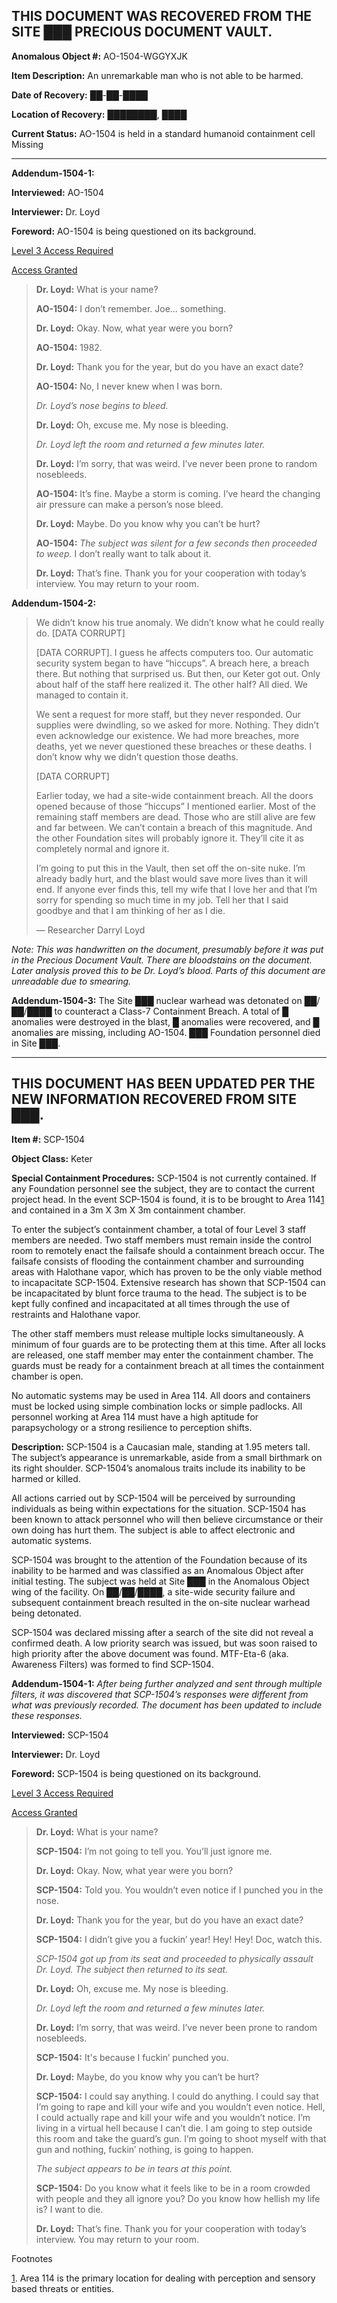 THIS DOCUMENT WAS RECOVERED FROM THE SITE ███ PRECIOUS DOCUMENT VAULT.
----------------------------------------------------------------------

**Anomalous Object #:** AO-1504-WGGYXJK

**Item Description:** An unremarkable man who is not able to be harmed.

**Date of Recovery:** ██-██-████

**Location of Recovery:** ████████, ████

**Current Status:** AO-1504 is held in a standard humanoid containment cell Missing

* * *

**Addendum-1504-1:**

**Interviewed:** AO-1504

**Interviewer:** Dr. Loyd

**Foreword:** AO-1504 is being questioned on its background.

[Level 3 Access Required](javascript:;)

[Access Granted](javascript:;)

> **<Begin Log>**  
>   
> **Dr. Loyd:** What is your name?  
>   
> **AO-1504:** I don’t remember. Joe… something.  
>   
> **Dr. Loyd:** Okay. Now, what year were you born?  
>   
> **AO-1504:** 1982.  
>   
> **Dr. Loyd:** Thank you for the year, but do you have an exact date?  
>   
> **AO-1504:** No, I never knew when I was born.
> 
> _Dr. Loyd’s nose begins to bleed._  
>   
> **Dr. Loyd:** Oh, excuse me. My nose is bleeding.
> 
> _Dr. Loyd left the room and returned a few minutes later._
> 
> **Dr. Loyd:** I’m sorry, that was weird. I’ve never been prone to random nosebleeds.  
>   
> **AO-1504:** It’s fine. Maybe a storm is coming. I’ve heard the changing air pressure can make a person’s nose bleed.  
>   
> **Dr. Loyd:** Maybe. Do you know why you can’t be hurt?  
>   
> **AO-1504:** _The subject was silent for a few seconds then proceeded to weep._ I don’t really want to talk about it.
> 
> **Dr. Loyd:** That’s fine. Thank you for your cooperation with today’s interview. You may return to your room.  
>   
> **<End Log>**

**Addendum-1504-2:**

> We didn’t know his true anomaly. We didn’t know what he could really do. \[DATA CORRUPT\]
> 
> \[DATA CORRUPT\]. I guess he affects computers too. Our automatic security system began to have “hiccups”. A breach here, a breach there. But nothing that surprised us. But then, our Keter got out. Only about half of the staff here realized it. The other half? All died. We managed to contain it.
> 
> We sent a request for more staff, but they never responded. Our supplies were dwindling, so we asked for more. Nothing. They didn’t even acknowledge our existence. We had more breaches, more deaths, yet we never questioned these breaches or these deaths. I don’t know why we didn’t question those deaths.
> 
> \[DATA CORRUPT\]
> 
> Earlier today, we had a site-wide containment breach. All the doors opened because of those “hiccups” I mentioned earlier. Most of the remaining staff members are dead. Those who are still alive are few and far between. We can’t contain a breach of this magnitude. And the other Foundation sites will probably ignore it. They’ll cite it as completely normal and ignore it.
> 
> I’m going to put this in the Vault, then set off the on-site nuke. I’m already badly hurt, and the blast would save more lives than it will end. If anyone ever finds this, tell my wife that I love her and that I’m sorry for spending so much time in my job. Tell her that I said goodbye and that I am thinking of her as I die.
> 
> — Researcher Darryl Loyd

_Note: This was handwritten on the document, presumably before it was put in the Precious Document Vault. There are bloodstains on the document. Later analysis proved this to be Dr. Loyd’s blood. Parts of this document are unreadable due to smearing._

**Addendum-1504-3:** The Site ███ nuclear warhead was detonated on ██/██/████ to counteract a Class-7 Containment Breach. A total of █ anomalies were destroyed in the blast, █ anomalies were recovered, and █ anomalies are missing, including AO-1504. ███ Foundation personnel died in Site ███.

* * *

THIS DOCUMENT HAS BEEN UPDATED PER THE NEW INFORMATION RECOVERED FROM SITE ███.
-------------------------------------------------------------------------------

**Item #:** SCP-1504

**Object Class:** Keter

**Special Containment Procedures:** SCP-1504 is not currently contained. If any Foundation personnel see the subject, they are to contact the current project head. In the event SCP-1504 is found, it is to be brought to Area 114[1](javascript:;) and contained in a 3m X 3m X 3m containment chamber.

To enter the subject’s containment chamber, a total of four Level 3 staff members are needed. Two staff members must remain inside the control room to remotely enact the failsafe should a containment breach occur. The failsafe consists of flooding the containment chamber and surrounding areas with Halothane vapor, which has proven to be the only viable method to incapacitate SCP-1504. Extensive research has shown that SCP-1504 can be incapacitated by blunt force trauma to the head. The subject is to be kept fully confined and incapacitated at all times through the use of restraints and Halothane vapor.

The other staff members must release multiple locks simultaneously. A minimum of four guards are to be protecting them at this time. After all locks are released, one staff member may enter the containment chamber. The guards must be ready for a containment breach at all times the containment chamber is open.

No automatic systems may be used in Area 114. All doors and containers must be locked using simple combination locks or simple padlocks. All personnel working at Area 114 must have a high aptitude for parapsychology or a strong resilience to perception shifts.

**Description:** SCP-1504 is a Caucasian male, standing at 1.95 meters tall. The subject’s appearance is unremarkable, aside from a small birthmark on its right shoulder. SCP-1504’s anomalous traits include its inability to be harmed or killed.

All actions carried out by SCP-1504 will be perceived by surrounding individuals as being within expectations for the situation. SCP-1504 has been known to attack personnel who will then believe circumstance or their own doing has hurt them. The subject is able to affect electronic and automatic systems.

SCP-1504 was brought to the attention of the Foundation because of its inability to be harmed and was classified as an Anomalous Object after initial testing. The subject was held at Site ███ in the Anomalous Object wing of the facility. On ██/██/████, a site-wide security failure and subsequent containment breach resulted in the on-site nuclear warhead being detonated.

SCP-1504 was declared missing after a search of the site did not reveal a confirmed death. A low priority search was issued, but was soon raised to high priority after the above document was found. MTF-Eta-6 (aka. Awareness Filters) was formed to find SCP-1504.

**Addendum-1504-1:** _After being further analyzed and sent through multiple filters, it was discovered that SCP-1504’s responses were different from what was previously recorded. The document has been updated to include these responses._

**Interviewed:** SCP-1504

**Interviewer:** Dr. Loyd

**Foreword:** SCP-1504 is being questioned on its background.

[Level 3 Access Required](javascript:;)

[Access Granted](javascript:;)

> **<Begin Log>**  
>   
> **Dr. Loyd:** What is your name?  
>   
> **SCP-1504:** I’m not going to tell you. You’ll just ignore me.  
>   
> **Dr. Loyd:** Okay. Now, what year were you born?  
>   
> **SCP-1504:** Told you. You wouldn’t even notice if I punched you in the nose.  
>   
> **Dr. Loyd:** Thank you for the year, but do you have an exact date?  
>   
> **SCP-1504:** I didn’t give you a fuckin’ year! Hey! Hey! Doc, watch this.
> 
> _SCP-1504 got up from its seat and proceeded to physically assault Dr. Loyd. The subject then returned to its seat._  
>   
> **Dr. Loyd:** Oh, excuse me. My nose is bleeding.
> 
> _Dr. Loyd left the room and returned a few minutes later._
> 
> **Dr. Loyd:** I’m sorry, that was weird. I’ve never been prone to random nosebleeds.  
>   
> **SCP-1504:** It's because I fuckin’ punched you.  
>   
> **Dr. Loyd:** Maybe, do you know why you can’t be hurt?  
>   
> **SCP-1504:** I could say anything. I could do anything. I could say that I’m going to rape and kill your wife and you wouldn’t even notice. Hell, I could actually rape and kill your wife and you wouldn’t notice. I’m living in a virtual hell because I can’t die. I am going to step outside this room and take the guard’s gun. I’m going to shoot myself with that gun and nothing, fuckin’ nothing, is going to happen.
> 
> _The subject appears to be in tears at this point._
> 
> **SCP-1504:** Do you know what it feels like to be in a room crowded with people and they all ignore you? Do you know how hellish my life is? I want to die.
> 
> **Dr. Loyd:** That’s fine. Thank you for your cooperation with today’s interview. You may return to your room.  
>   
> **<End Log>**

Footnotes

[1](javascript:;). Area 114 is the primary location for dealing with perception and sensory based threats or entities.
